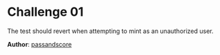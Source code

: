 # Challenge 01

The test should revert when attempting to mint as an unauthorized user.

**Author**: [passandscore](https://github.com/passandscore)

